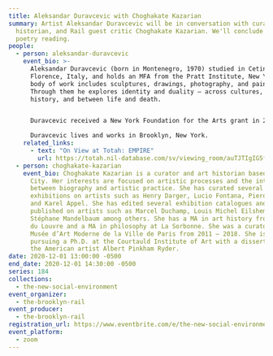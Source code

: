 ```yaml
---
title: Aleksandar Duravcevic with Choghakate Kazarian
summary: Artist Aleksandar Duravcevic will be in conversation with curator, art
  historian, and Rail guest critic Choghakate Kazarian. We'll conclude with a
  poetry reading.
people:
  - person: aleksandar-duravcevic
    event_bio: >-
      Aleksandar Duravcevic (born in Montenegro, 1970) studied in Cetinje and
      Florence, Italy, and holds an MFA from the Pratt Institute, New York. His
      body of work includes sculptures, drawings, photography, and paintings.
      Through them he explores identity and duality – across cultures, within
      history, and between life and death.


      Duravcevic received a New York Foundation for the Arts grant in 2005, and his work has been included in exhibitions at The Museum of Fine Arts, Boston, the Pennsylvania Academy of Fine Arts, Philadelphia, and MoMA PS1, New York. His work is part of the permanent collections at The Uffizi in Florence, The Brooklyn Museum, and The Metropolitan Museum of Art in New York. A native of Montenegro and its representative at the 56th Venice Biennale in 2015, he was included again as part of the 58th Venice Biennale in 2019 with the exhibition Artists Need to Create on the Same Scale that Society Has the Capacity to Destroy: Mare Nostru.

      Duravcevic lives and works in Brooklyn, New York.
    related_links:
      - text: "On View at Totah: EMPIRE"
        url: https://totah.nil-database.com/sv/viewing_room/auTJTIgIG5fK/
  - person: choghakate-kazarian
    event_bio: Choghakate Kazarian is a curator and art historian based in New York
      City. Her interests are focused on artistic processes and the interaction
      between biography and artistic practice. She has curated several
      exhibitions on artists such as Henry Darger, Lucio Fontana, Piero Manzoni
      and Karel Appel. She has edited several exhibition catalogues and
      published on artists such as Marcel Duchamp, Louis Michel Eilshemius,
      Stéphane Mandelbaum among others. She has a MA in art history from Ecole
      du Louvre and a MA in philosophy at La Sorbonne. She was a curator at the
      Musée d’Art Moderne de la Ville de Paris from 2011 — 2018. She is now
      pursuing a Ph.D. at the Courtauld Institute of Art with a dissertation on
      the American artist Albert Pinkham Ryder.
date: 2020-12-01 13:00:00 -0500
end_date: 2020-12-01 14:30:00 -0500
series: 184
collections:
  - the-new-social-environment
event_organizer:
  - the-brooklyn-rail
event_producer:
  - the-brooklyn-rail
registration_url: https://www.eventbrite.com/e/the-new-social-environment-184-aleksandar-duravcevic-tickets-129763798013
event_platform:
  - zoom
---
```

